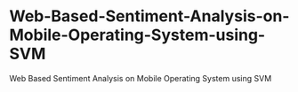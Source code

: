 # Web-Based-Sentiment-Analysis-on-Mobile-Operating-System-using-SVM
Web Based Sentiment Analysis on Mobile Operating System using SVM
